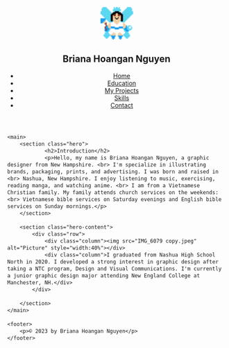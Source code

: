 <!doctype html>
<html>
<head>
<meta charset="UTF-8">
<title>BN-Mini Website</title>
<link href="BN_Mini Website_style.css" rel="stylesheet" type="text/css">
</head>

<body>
	<header>
		<section class="intro">
			<img src="BN_Proj2_CharacterSprite copy.png" width="75" height="75" alt="Logo">
			<h1>Briana Hoangan Nguyen</h1>
			<nav id="content" class="site-nav">
				<ul>
					<li><a href="BN_Mini Website.html">Home</a></li>
					<li><a href="BN_Mini Website_Education.html">Education</a></li>
					<li><a href="BN_Mini Website_My Projects.html">My Projects</a></li>
					<li><a href="BN_Mini Website_Skills.html">Skills</a></li>
					<li><a href="BN_Mini Website_Contact.html">Contact</a></li>
				</ul>
			</nav>
		</section>
	</header>
	
	<main>
		<section class="hero">
				<h2>Introduction</h2>
				<p>Hello, my name is Briana Hoangan Nguyen, a graphic designer from New Hampshire. <br> I'm specialize in illustrating brands, packaging, prints, and advertising. I was born and raised in <br> Nashua, New Hampshire. I enjoy listening to music, exercising, reading manga, and watching anime. <br> I am from a Vietnamese Christian family. My family attends church services on the weekends: <br> Vietnamese bible services on Saturday evenings and English bible services on Sunday mornings.</p>
		</section>
		
		<section class="hero-content">
			<div class="row">
				<div class="column"><img src="IMG_6079 copy.jpeg" alt="Picture" style="width:40%"></div>
				<div class="column">I graduated from Nashua High School North in 2020. I developed a strong interest in graphic design after taking a NTC program, Design and Visual Communications. I'm currently a junior graphic design major attending New England College at Manchester, NH.</div>
			</div>
			
		</section>
	</main>
	
	<footer>
		<p>© 2023 by Briana Hoangan Nguyen</p>
	</footer>
</body>
</html>
